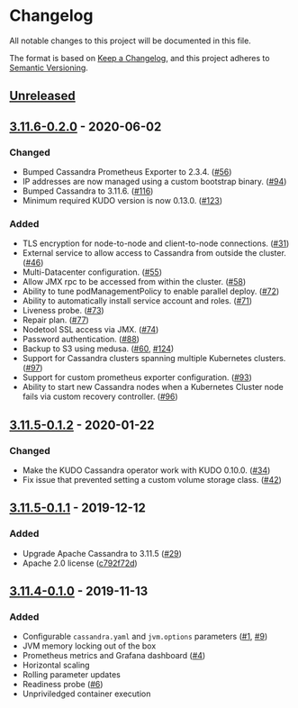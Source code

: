 # Changelog

All notable changes to this project will be documented in this file.

The format is based on [Keep a Changelog](https://keepachangelog.com/en/1.0.0/),
and this project adheres to
[Semantic Versioning](https://semver.org/spec/v2.0.0.html).

## [Unreleased]

## [3.11.6-0.2.0] - 2020-06-02

### Changed

- Bumped Cassandra Prometheus Exporter to 2.3.4.
  ([#56](https://github.com/mesosphere/kudo-cassandra-operator/pull/56))
- IP addresses are now managed using a custom bootstrap binary.
  ([#94](https://github.com/mesosphere/kudo-cassandra-operator/pull/94))
- Bumped Cassandra to 3.11.6.
  ([#116](https://github.com/mesosphere/kudo-cassandra-operator/pull/116))
- Minimum required KUDO version is now 0.13.0.
  ([#123](https://github.com/mesosphere/kudo-cassandra-operator/pull/123))

### Added

- TLS encryption for node-to-node and client-to-node connections.
  ([#31](https://github.com/mesosphere/kudo-cassandra-operator/pull/31))
- External service to allow access to Cassandra from outside the cluster.
  ([#46](https://github.com/mesosphere/kudo-cassandra-operator/pull/46))
- Multi-Datacenter configuration.
  ([#55](https://github.com/mesosphere/kudo-cassandra-operator/pull/55))
- Allow JMX rpc to be accessed from within the cluster.
  ([#58](https://github.com/mesosphere/kudo-cassandra-operator/pull/58))
- Ability to tune podManagementPolicy to enable parallel deploy.
  ([#72](https://github.com/mesosphere/kudo-cassandra-operator/pull/72))
- Ability to automatically install service account and roles.
  ([#71](https://github.com/mesosphere/kudo-cassandra-operator/pull/71))
- Liveness probe.
  ([#73](https://github.com/mesosphere/kudo-cassandra-operator/pull/73))
- Repair plan.
  ([#77](https://github.com/mesosphere/kudo-cassandra-operator/pull/77))
- Nodetool SSL access via JMX.
  ([#74](https://github.com/mesosphere/kudo-cassandra-operator/pull/74))
- Password authentication.
  ([#88](https://github.com/mesosphere/kudo-cassandra-operator/pull/88))
- Backup to S3 using medusa.
  ([#60](https://github.com/mesosphere/kudo-cassandra-operator/pull/60),
  [#124](https://github.com/mesosphere/kudo-cassandra-operator/pull/124))
- Support for Cassandra clusters spanning multiple Kubernetes clusters.
  ([#97](https://github.com/mesosphere/kudo-cassandra-operator/pull/97))
- Support for custom prometheus exporter configuration.
  ([#93](https://github.com/mesosphere/kudo-cassandra-operator/pull/93))
- Ability to start new Cassandra nodes when a Kubernetes Cluster node fails via
  custom recovery controller.
  ([#96](https://github.com/mesosphere/kudo-cassandra-operator/pull/96))

## [3.11.5-0.1.2] - 2020-01-22

### Changed

- Make the KUDO Cassandra operator work with KUDO 0.10.0.
  ([#34](https://github.com/mesosphere/kudo-cassandra-operator/pull/34))
- Fix issue that prevented setting a custom volume storage class.
  ([#42](https://github.com/mesosphere/kudo-cassandra-operator/pull/42))

## [3.11.5-0.1.1] - 2019-12-12

### Added

- Upgrade Apache Cassandra to 3.11.5
  ([#29](https://github.com/mesosphere/kudo-cassandra-operator/pull/29))
- Apache 2.0 license
  ([c792f72d](https://github.com/mesosphere/kudo-cassandra-operator/commit/c792f72d132ad01dd02859f3dc266f3e54142e32))

## [3.11.4-0.1.0] - 2019-11-13

### Added

- Configurable `cassandra.yaml` and `jvm.options` parameters
  ([#1](https://github.com/mesosphere/kudo-cassandra-operator/pull/1),
  [#9](https://github.com/mesosphere/kudo-cassandra-operator/pull/9))
- JVM memory locking out of the box
- Prometheus metrics and Grafana dashboard
  ([#4](https://github.com/mesosphere/kudo-cassandra-operator/pull/4))
- Horizontal scaling
- Rolling parameter updates
- Readiness probe
  ([#6](https://github.com/mesosphere/kudo-cassandra-operator/pull/6))
- Unpriviledged container execution

[unreleased]:
  https://github.com/mesosphere/kudo-cassandra-operator/compare/v3.11.6-0.2.0...HEAD
[3.11.6-0.2.0]:
  https://github.com/mesosphere/kudo-cassandra-operator/compare/v3.11.5-0.1.2...v3.11.6-0.2.0
[3.11.5-0.1.2]:
  https://github.com/mesosphere/kudo-cassandra-operator/compare/v3.11.5-0.1.1...v3.11.5-0.1.2
[3.11.5-0.1.1]:
  https://github.com/mesosphere/kudo-cassandra-operator/compare/v3.11.4-0.1.0...v3.11.5-0.1.1
[3.11.4-0.1.0]:
  https://github.com/mesosphere/kudo-cassandra-operator/releases/tag/v3.11.4-0.1.0
